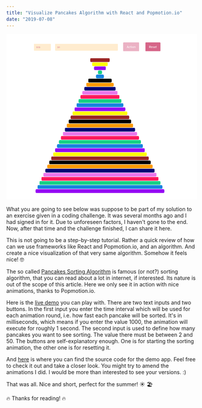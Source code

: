```yaml
---
title: "Visualize Pancakes Algorithm with React and Popmotion.io"
date: "2019-07-08"
---
```


![Pancakes Algorithm Visualization](./pancakes-algorithm.png)

What you are going to see below was suppose to be part of my solution to an exercise given in a coding challenge. It was several months ago and I had signed in for it. Due to unforeseen factors, I haven't gone to the end. Now, after that time and the challenge finished, I can share it here.

This is not going to be a step-by-step tutorial. Rather a quick review of how can we use frameworks like React and Popmotion.io, and an algorithm. And create a nice visualization of that very same algorithm. Somehow it feels nice! 🤓

The so called [Pancakes Sorting Algorithm](https://en.wikipedia.org/wiki/Pancake_sorting) is famous (or not?) sorting algorithm, that you can read about a lot in internet, if interested. Its nature is out of the scope of this article. Here we only see it in action with nice animations, thanks to Popmotion.io.

Here is the [live demo](https://pancakes-algorithm.herokuapp.com/) you can play with. There are two text inputs and two buttons. In the first input you enter the time interval
which will be used for each animation round, i.e. how fast each pancake will be sorted. It's in milliseconds, which means if you enter the value 1000, the animation will execute for roughly 1 second. The second input is used to define how many pancakes you want to see sorting. The value there must be between 2 and 50. The buttons are self-explanatory enough. One is for starting the sorting animation, the other one is for resetting it. 

And [here](https://gitlab.com/mihailgaberov/pancake-algorithm-visualizer) is where you can find the source code for the demo app. Feel free to check it out and take a closer look. You might try to amend the animations I did. I would be more than interested to see your versions. :)

That was all. Nice and short, perfect for the summer! ☀️ 🏖

🔥 Thanks for reading! 🔥
